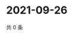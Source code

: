 # 2021-09-26

共 0 条

<!-- BEGIN WEIBO -->
<!-- 最后更新时间 Sun Sep 26 2021 07:08:03 GMT+0800 (China Standard Time) -->

<!-- END WEIBO -->

